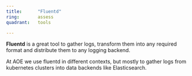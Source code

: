 ```yaml
---
title:      "Fluentd"
ring:       assess
quadrant:   tools

---
```

**Fluentd** is a great tool to gather logs, transform them into any required format and distribute them to any logging backend.

At AOE we use fluentd in different contexts, but mostly to gather logs from kubernetes clusters into data backends like Elasticsearch.

